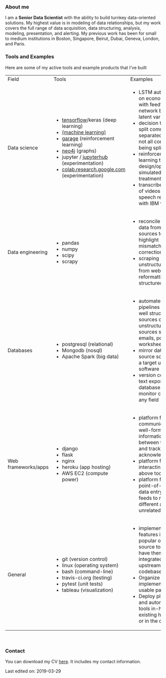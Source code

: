 ### About me
I am a **Senior Data Scientist** with the ability to build turnkey data-oriented solutions. My highest value is in modeling of data relationships, but my work covers the full range of data acquisition, data structuring, analysis, modeling, presentation, and alerting. My previous work has been for small to medium institutions in Boston, Singapore, Beirut, Dubai, Geneva, London, and Paris.

### Tools and Examples
Here are some of my active tools and example products that I've built

<table>
<tbody>
<tr>
<td>Field</td>
<td>Tools</td>
<td>Examples</td>
</tr>
<tr>
<td>Data science</td>
<td>
  <ul>
    <li><a href="https://www.tensorflow.org/">tensorflow</a>/keras (deep learning)</li>
    <li><a href="https://scikit-learn.org/"sklearn</a> (machine learning)</li>
    <li><a href="https://github.com/rlworkgroup/garage/">garage</a> (reinforcement learning)</li>
    <li><a href="https://neo4j.com/">neo4j</a> (graphs)</li>
    <li>jupyter / <a href="https://jupyterhub.readthedocs.io/en/stable/">jupyterhub</a> (experimentation)</li>
    <li><a href="https://colab.research.google.com">colab.research.google.com</a> (experimentation)</li>
  </ul>
</td>
<td>
<ul>
<li>LSTM autoencoder on economic data with feedforward network between latent variables</li>
<li>decision trees to split comma-separated lists with not all commas being splittable</li>
<li>reinforcement learning to design/operate a simulated water treatment plant</li>
<li>transcribe batches of videos with speech recognition with IBM watson</li>
</ul>
</td>
</tr>
<tr>
<td>Data engineering</td>
<td>
  <ul>
  <li>pandas</li>
  <li>numpy</li>
  <li>scipy</li>
  <li>scrapy</li>
  </ul>
  </td>
<td>
<ul>
<li>reconcile the same data from different sources to highlight mismatches for correction</li>
<li>scraping unstructured data from websites and reformatting into a structured format</li>
</ul>
</td>
</tr>
<tr>
<td>Databases</td>
<td>
  <ul>
  <li>postgresql (relational)</li>
  <li>Mongodb (nosql)</li>
  <li>Apache Spark (big data)</li>
  </ul>
</td>
<td>
<ul>
<li>automated data pipelines between well structured sources or unstructured sources such as emails, pdfs, worksheets, etc</li>
<li>mirror data from a source software to a target unrelated software</li>
<li>version control of text exports of database tables to monitor changes in any field</li>
</ul>
</td>
</tr>
<tr>
<td>Web frameworks/apps</td>
<td>
  <ul>
  <li>django</li>
  <li>flask</li>
  <li>nginx</li>
  <li>heroku (app hosting)</li>
  <li>AWS EC2 (compute power)</li>
  </ul>
</td>
<td>
<ul>
<li>platform for communicating well-formatted information between teams and track acknowledgements</li>
<li>platform for interacting with all above tools</li>
<li>platform for single point-of-entry of data entry that feeds to multiple different and unrelated software</li>
</ul>
</td>
</tr>
<tr>
<td>General</td>
<td>
  <ul>
  <li>git (version control)</li>
  <li>linux (operating system)</li>
  <li>bash (command-line)</li>
  <li>travis-ci.org (testing)</li>
  <li>pytest (unit tests)</li>
  <li>tableau (visualization)</li>
  </ul>
</td>
<td>
<ul>
<li>implement new features in existing popular open-source tools and have them integrated into upstream codebase</li>
<li>Organize all code implemented in re-usable packages</li>
<li>Deploy platforms and automated tools in-house on existing hardware or in the cloud</li>
</ul>
</td>
</tr>
</tbody>
</table>


<p>&nbsp;</p>


### Contact
You can download my CV [here](https://www.dropbox.com/s/5skf5cvlgkicyra/CV-ShadiAkiki-20190319.pdf?dl=0). It includes my contact information.

Last edited on: 2019-03-29
